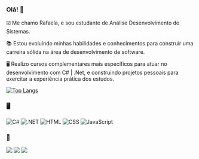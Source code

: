 ### Olá! 👋

☑️ Me chamo Rafaela, e sou estudante de Análise Desenvolvimento de Sistemas.

📚 Estou evoluindo minhas habilidades e conhecimentos para construir uma carreira sólida na área de desenvolvimento de software. 

🖥️ Realizo cursos complementares mais específicos para atuar no desenvolvimento com C# | .Net, e construindo projetos pessoais para exercitar a experiência prática dos estudos.

[![Top Langs](https://github-readme-stats.vercel.app/api/top-langs/?username=RafaelaRomin&layout=compact&langs_count=8&theme=dark)](https://github.com/RafaelaRomin)

### 🖥️

![C#](https://img.shields.io/badge/-C%23-239120?logo=c-sharp&logoColor=white)
![.NET](https://img.shields.io/badge/-.NET-512BD4?logo=.net&logoColor=white)
![HTML](https://img.shields.io/badge/-HTML-E34F26?logo=html5&logoColor=white)
![CSS](https://img.shields.io/badge/-CSS-1572B6?logo=css3&logoColor=white)
![JavaScript](https://img.shields.io/badge/-JavaScript-F7DF1E?logo=javascript&logoColor=black)
<br/>
### :email: 
<div>
  <a href="https://www.instagram.com/rafaromin/" target="_blank" rel="noopener noreferrer"><img src="https://img.shields.io/badge/-Instagram-%23E4405F?style=for-the-badge&logo=instagram&logoColor=white"></a>
  <a href="mailto:rafaromin17@gmail.com" target="_blank" rel="noopener noreferrer"><img src="https://img.shields.io/badge/-Gmail-%23333?style=for-the-badge&logo=gmail&logoColor=white"></a>
  <a href="https://www.linkedin.com/in/rafaela-romin/" target="_blank" rel="noopener noreferrer"><img src="https://img.shields.io/badge/-LinkedIn-%230077B5?style=for-the-badge&logo=linkedin&logoColor=white"></a>

</div>
